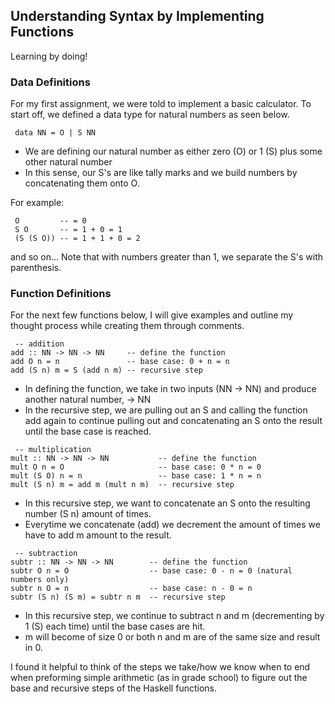 ## **Understanding Syntax by Implementing Functions**
Learning by doing!

### **Data Definitions**

For my first assignment, we were told to implement a basic calculator. To start off, we defined a data type for natural numbers as seen below. 

<pre><code> data NN = O | S NN 
</code></pre>
* We are defining our natural number as either zero (O) or 1 (S) plus some other natural number 
* In this sense, our S's are like tally marks and we build numbers by concatenating them onto O. 

For example:
<pre><code> O         -- = 0
 S O       -- = 1 + 0 = 1
 (S (S O)) -- = 1 + 1 + 0 = 2
</code></pre>

and so on... Note that with numbers greater than 1, we separate the S's with parenthesis. 

### **Function Definitions**
For the next few functions below, I will give examples and outline my thought process while creating them through comments. 

<pre><code> -- addition
add :: NN -> NN -> NN     -- define the function 
add O n = n               -- base case: 0 + n = n
add (S n) m = S (add n m) -- recursive step</code></pre>

* In defining the function, we take in two inputs (NN -> NN) and produce another natural number, -> NN
* In the recursive step, we are pulling out an S and calling the function add again to continue pulling out and concatenating an S onto the result until the base case is reached. 

<pre><code> -- multiplication
mult :: NN -> NN -> NN           -- define the function
mult O n = O                     -- base case: 0 * n = 0
mult (S O) n = n                 -- base case: 1 * n = n
mult (S n) m = add m (mult n m)  -- recursive step </code></pre>
* In this recursive step, we want to concatenate an S onto the resulting number (S n) amount of times. 
* Everytime we concatenate (add) we decrement the amount of times we have to add m amount to the result. 

<pre><code> -- subtraction 
subtr :: NN -> NN -> NN        -- define the function
subtr O n = O                  -- base case: 0 - n = 0 (natural numbers only)
subtr n O = n                  -- base case: n - 0 = n
subtr (S n) (S m) = subtr n m  -- recursive step </code></pre>
* In this recursive step, we continue to subtract n and m (decrementing by 1 (S) each time) until the base cases are hit. 
* m will become of size 0 or both n and m are of the same size and result in 0. 


 I found it helpful to think of the steps we take/how we know when to end when preforming simple arithmetic (as in grade school) to figure out the base and recursive steps of the Haskell functions. 



